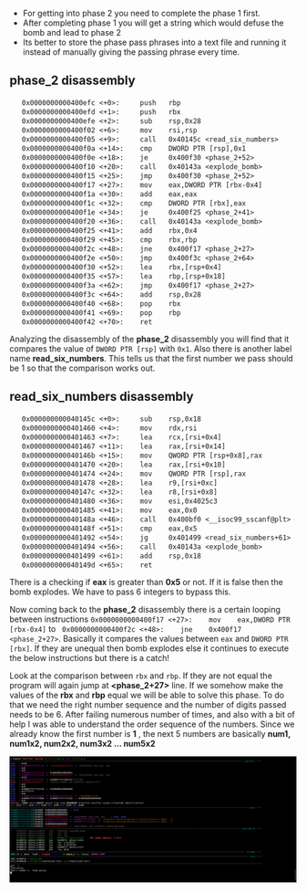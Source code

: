 - For getting into phase 2 you need to complete the phase 1 first. 
- After completing phase 1 you will get a string which would defuse the bomb and lead to phase 2
- Its better to store the phase pass phrases into a text file and running it instead of manually giving the passing phrase every time.

## phase_2 disassembly

```gdb
   0x0000000000400efc <+0>:     push   rbp
   0x0000000000400efd <+1>:     push   rbx
   0x0000000000400efe <+2>:     sub    rsp,0x28
   0x0000000000400f02 <+6>:     mov    rsi,rsp
   0x0000000000400f05 <+9>:     call   0x40145c <read_six_numbers>
   0x0000000000400f0a <+14>:    cmp    DWORD PTR [rsp],0x1
   0x0000000000400f0e <+18>:    je     0x400f30 <phase_2+52>
   0x0000000000400f10 <+20>:    call   0x40143a <explode_bomb>
   0x0000000000400f15 <+25>:    jmp    0x400f30 <phase_2+52>
   0x0000000000400f17 <+27>:    mov    eax,DWORD PTR [rbx-0x4]
   0x0000000000400f1a <+30>:    add    eax,eax
   0x0000000000400f1c <+32>:    cmp    DWORD PTR [rbx],eax
   0x0000000000400f1e <+34>:    je     0x400f25 <phase_2+41>
   0x0000000000400f20 <+36>:    call   0x40143a <explode_bomb>
   0x0000000000400f25 <+41>:    add    rbx,0x4
   0x0000000000400f29 <+45>:    cmp    rbx,rbp
   0x0000000000400f2c <+48>:    jne    0x400f17 <phase_2+27>
   0x0000000000400f2e <+50>:    jmp    0x400f3c <phase_2+64>
   0x0000000000400f30 <+52>:    lea    rbx,[rsp+0x4]
   0x0000000000400f35 <+57>:    lea    rbp,[rsp+0x18]
   0x0000000000400f3a <+62>:    jmp    0x400f17 <phase_2+27>
   0x0000000000400f3c <+64>:    add    rsp,0x28
   0x0000000000400f40 <+68>:    pop    rbx
   0x0000000000400f41 <+69>:    pop    rbp
   0x0000000000400f42 <+70>:    ret
```

Analyzing the disassembly of the **phase_2** disassembly you will find that it compares the value of `DWORD PTR [rsp]` with `0x1`. Also there is another label name **read_six_numbers**. This tells us that the first number we pass should be 1 so that the comparison works out.


## read_six_numbers disassembly

```gdb
   0x000000000040145c <+0>:     sub    rsp,0x18
   0x0000000000401460 <+4>:     mov    rdx,rsi
   0x0000000000401463 <+7>:     lea    rcx,[rsi+0x4]
   0x0000000000401467 <+11>:    lea    rax,[rsi+0x14]
   0x000000000040146b <+15>:    mov    QWORD PTR [rsp+0x8],rax
   0x0000000000401470 <+20>:    lea    rax,[rsi+0x10]
   0x0000000000401474 <+24>:    mov    QWORD PTR [rsp],rax
   0x0000000000401478 <+28>:    lea    r9,[rsi+0xc]
   0x000000000040147c <+32>:    lea    r8,[rsi+0x8]
   0x0000000000401480 <+36>:    mov    esi,0x4025c3
   0x0000000000401485 <+41>:    mov    eax,0x0
   0x000000000040148a <+46>:    call   0x400bf0 <__isoc99_sscanf@plt>
   0x000000000040148f <+51>:    cmp    eax,0x5
   0x0000000000401492 <+54>:    jg     0x401499 <read_six_numbers+61>
   0x0000000000401494 <+56>:    call   0x40143a <explode_bomb>
   0x0000000000401499 <+61>:    add    rsp,0x18
   0x000000000040149d <+65>:    ret
```

There is a checking if **eax** is greater than **0x5** or not. If it is false then the bomb explodes. We have to pass 6 integers to bypass this.


Now coming back to the **phase_2** disassembly there is a certain looping between instructions `0x0000000000400f17 <+27>:    mov    eax,DWORD PTR [rbx-0x4]` to ` 0x0000000000400f2c <+48>:    jne    0x400f17 <phase_2+27>`. Basically it compares the values between `eax` and `DWORD PTR [rbx]`. If they are unequal then bomb explodes else it continues to execute the below instructions but there is a catch! 

Look at the comparison between `rbx` and `rbp`. If they are not equal the program will again jump at **<phase_2+27>** line. If we somehow make the values of the **rbx** and **rbp** equal we will be able to solve this phase. To do that we need the right number sequence and the number of digits passed needs to be 6. After failing numerous number of times, and also with a bit of help I was able to understand the order sequence of the numbers. Since we already know the first number is **1** , the next 5 numbers are basically **num1, num1x2, num2x2, num3x2 ... num5x2**



![Phase 2](./Images/Img2.png)